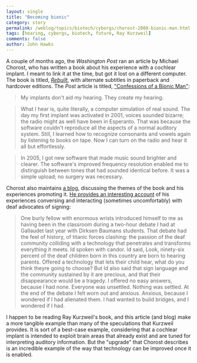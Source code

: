 ```yaml
---
layout: single 
title: "Becoming bionic" 
category: story
permalink: /weblog/topics/biotech/cyborgs/chorost-2008-bionic-man.html
tags: [hearing, cyborgs, biotech, future, Ray Kurzweil] 
comments: false 
author: John Hawks 
---
```


A couple of months ago, the <i>Washington Post</i> ran an article by Michael Chorost, who has written a book about his experience with a cochlear implant. I meant to link it at the time, but got it lost on a different computer. The book is titled, <a href="http://www.amazon.com/gp/product/0618717609?ie=UTF8&tag=johnhawksanth-20&linkCode=as2&camp=1789&creative=9325&creativeASIN=0618717609"><i>Rebuilt</i></a>, with alternate subtitles in paperback and hardcover editions. The <i>Post</i> article is titled, <a href="http://www.washingtonpost.com/wp-dyn/content/article/2008/04/11/AR2008041103260_pf.html">"Confessions of a Bionic Man"</a>:

<blockquote>My implants don't aid my hearing. They create my hearing.</blockquote>

<blockquote>What I hear is, quite literally, a computer simulation of real sound. The day my first implant was activated in 2001, voices sounded bizarre; the radio might as well have been in Esperanto. That was because the software couldn't reproduce all the aspects of a normal auditory system. Still, I learned how to recognize consonants and vowels again by listening to books on tape. Now I can turn on the radio and hear it all but effortlessly.</blockquote>

<blockquote>In 2005, I got new software that made music sound brighter and clearer. The software's improved frequency resolution enabled me to distinguish between tones that had sounded identical before. It was a simple upload; no surgery was necessary.</blockquote>

Chorost also maintains <a href="http://www.michaelchorost.com/">a blog</a>, discussing the themes of the book and his experiences promoting it. <a href="http://www.michaelchorost.com/blog/2008/03/26/we-all-sleep-in-silence/">He provides an interesting account</a> of his experiences conversing and interacting (sometimes uncomfortably) with deaf advocates of signing:

<blockquote>One burly fellow with enormous wrists introduced himself to me as having been in the classroom during a two-hour debate I had at Gallaudet last year with Dirksen Baumans students. That debate had the feel of history, of titanic forces clashing: the passion of the deaf community colliding with a technology that penetrates and transforms everything it meets. Id spoken with candor. Id said, Look, ninety-six percent of the deaf children born in this country are born to hearing parents. Offered a technology that lets their child hear, what do you think theyre going to choose? But Id also said that sign language and the community sustained by it are precious, and that their disappearance would be a tragedy. I offered no easy answers, because I had none. Everyone was unsettled. Nothing was settled. At the end of the debate I felt worn out and anxious. Anxious, because I wondered if I had alienated them. I had wanted to build bridges, and I wondered if I had.</blockquote>

I happen to be reading Ray Kurzweil's book, and this article (and blog) make a more tangible example than many of the speculations that Kurzweil provides. It is sort of a best-case example, considering that a cochlear implant is intended to exploit brain areas that already exist and are tuned for interpreting auditory information. But the "upgrade" that Chorost describes is an incredible example of the way that technology can be improved once it is enabled. 

